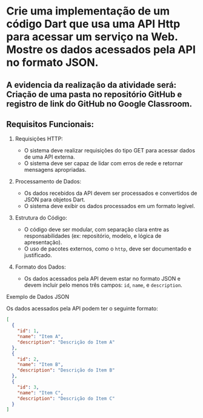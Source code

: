 # Crie uma  implementação de um código Dart que usa uma API Http para acessar um serviço na Web. Mostre os dados acessados pela API no formato JSON.

## A evidencia da realização da atividade será: Criação de uma pasta no repositório GitHub e registro de link do GitHub no Google Classroom.
## Requisitos Funcionais:

1. Requisições HTTP:
   - O sistema deve realizar requisições do tipo GET para acessar dados de uma API externa.
   - O sistema deve ser capaz de lidar com erros de rede e retornar mensagens apropriadas.

2. Processamento de Dados:
   - Os dados recebidos da API devem ser processados e convertidos de JSON para objetos Dart.
   - O sistema deve exibir os dados processados em um formato legível.

3. Estrutura do Código:
   - O código deve ser modular, com separação clara entre as responsabilidades (ex: repositório, modelo, e lógica de apresentação).
   - O uso de pacotes externos, como o `http`, deve ser documentado e justificado.

4. Formato dos Dados:
   - Os dados acessados pela API devem estar no formato JSON e devem incluir pelo menos três campos: `id`, `name`, e `description`.


Exemplo de Dados JSON

Os dados acessados pela API podem ter o seguinte formato:

```json
[
  {
    "id": 1,
    "name": "Item A",
    "description": "Descrição do Item A"
  },
  {
    "id": 2,
    "name": "Item B",
    "description": "Descrição do Item B"
  },
  {
    "id": 3,
    "name": "Item C",
    "description": "Descrição do Item C"
  }
]
```
